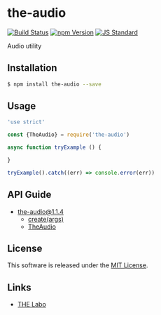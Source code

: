 the-audio
==========

<!---
This file is generated by the-tmpl. Do not update manually.
--->

<!-- Badge Start -->
<a name="badges"></a>

[![Build Status][bd_travis_shield_url]][bd_travis_url]
[![npm Version][bd_npm_shield_url]][bd_npm_url]
[![JS Standard][bd_standard_shield_url]][bd_standard_url]

[bd_repo_url]: https://github.com/the-labo/the-audio
[bd_travis_url]: http://travis-ci.org/the-labo/the-audio
[bd_travis_shield_url]: http://img.shields.io/travis/the-labo/the-audio.svg?style=flat
[bd_travis_com_url]: http://travis-ci.com/the-labo/the-audio
[bd_travis_com_shield_url]: https://api.travis-ci.com/the-labo/the-audio.svg?token=
[bd_license_url]: https://github.com/the-labo/the-audio/blob/master/LICENSE
[bd_npm_url]: http://www.npmjs.org/package/the-audio
[bd_npm_shield_url]: http://img.shields.io/npm/v/the-audio.svg?style=flat
[bd_standard_url]: http://standardjs.com/
[bd_standard_shield_url]: https://img.shields.io/badge/code%20style-standard-brightgreen.svg

<!-- Badge End -->


<!-- Description Start -->
<a name="description"></a>

Audio utility

<!-- Description End -->


<!-- Overview Start -->
<a name="overview"></a>



<!-- Overview End -->


<!-- Sections Start -->
<a name="sections"></a>

<!-- Section from "doc/guides/01.Installation.md.hbs" Start -->

<a name="section-doc-guides-01-installation-md"></a>

Installation
-----

```bash
$ npm install the-audio --save
```


<!-- Section from "doc/guides/01.Installation.md.hbs" End -->

<!-- Section from "doc/guides/02.Usage.md.hbs" Start -->

<a name="section-doc-guides-02-usage-md"></a>

Usage
---------

```javascript
'use strict'

const {TheAudio} = require('the-audio')

async function tryExample () {

}

tryExample().catch((err) => console.error(err))

```


<!-- Section from "doc/guides/02.Usage.md.hbs" End -->

<!-- Section from "doc/guides/10.API Guide.md.hbs" Start -->

<a name="section-doc-guides-10-api-guide-md"></a>

API Guide
-----

+ [the-audio@1.1.4](./doc/api/api.md)
  + [create(args)](./doc/api/api.md#the-audio-function-create)
  + [TheAudio](./doc/api/api.md#the-audio-class)


<!-- Section from "doc/guides/10.API Guide.md.hbs" End -->


<!-- Sections Start -->


<!-- LICENSE Start -->
<a name="license"></a>

License
-------
This software is released under the [MIT License](https://github.com/the-labo/the-audio/blob/master/LICENSE).

<!-- LICENSE End -->


<!-- Links Start -->
<a name="links"></a>

Links
------

+ [THE Labo][the_labo_url]

[the_labo_url]: https://github.com/the-labo

<!-- Links End -->
